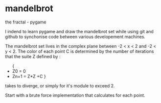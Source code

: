 # mandelbrot
the fractal - pygame

I indend to learn pygame and draw the mandelbrot set while using git and github to synchonise code between various developement machines.

The mandelbrot set lives in the complex plane between -2 < x < 2 and -2 < y < 2.
The color of each point C is determined by the number of iterations that the suite Z defined by :
<ul>{
<li>Z0 = 0
<li>Zn+1 = Z*Z +C
}</ul>

<p>takes to diverge, or simply for it's module to exceed 2.

<p>Start with a brute force implementation that calculates for each point.
